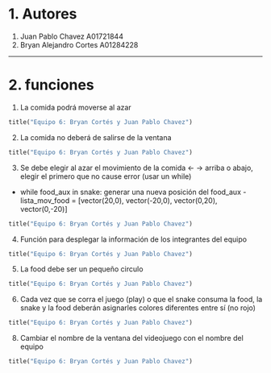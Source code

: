 # 1. Autores
1. Juan Pablo Chavez A01721844
2. Bryan Alejandro Cortes A01284228
---
# 2. funciones
1. La comida podrá moverse al azar 
```python
title("Equipo 6: Bryan Cortés y Juan Pablo Chavez")
```
2. La comida no deberá de salirse de la ventana 
```python
title("Equipo 6: Bryan Cortés y Juan Pablo Chavez")
```
3. Se debe elegir al azar el movimiento de la comida <- -> arriba o abajo, elegir el primero que  no cause error (usar un while)
- while food_aux in snake: 
generar una nueva posición del food_aux  - lista_mov_food = [vector(20,0), vector(-20,0), vector(0,20), vector(0,-20)]
```python
title("Equipo 6: Bryan Cortés y Juan Pablo Chavez")
```
4. Función para desplegar la información de los integrantes del equipo 
```python
title("Equipo 6: Bryan Cortés y Juan Pablo Chavez")
```
5. La food debe ser un pequeño circulo
```python
title("Equipo 6: Bryan Cortés y Juan Pablo Chavez")
```
6. Cada vez que se corra el juego (play) o que el snake consuma la food, la snake y la food deberán asignarles colores diferentes entre sí (no rojo)
 ```python
title("Equipo 6: Bryan Cortés y Juan Pablo Chavez")
```  
8. Cambiar el nombre de la ventana del videojuego con el nombre del equipo
```python
title("Equipo 6: Bryan Cortés y Juan Pablo Chavez")
```
